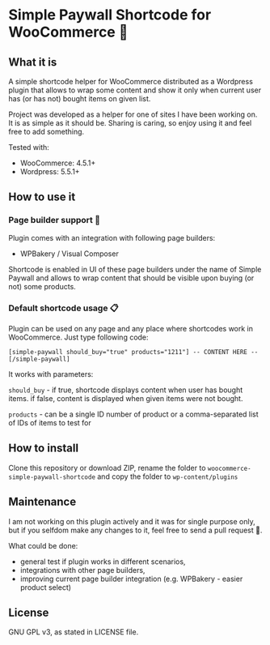 # Simple Paywall Shortcode for WooCommerce 🛒

## What it is

A simple shortcode helper for WooCommerce distributed as a Wordpress plugin that allows to wrap some content and show it only when current user has (or has not) bought items on given list.

Project was developed as a helper for one of sites I have been working on. It is as simple as it should be. Sharing is caring, so enjoy using it and feel free to add something.

Tested with: 
- WooCommerce: 4.5.1+
- Wordpress: 5.5.1+

## How to use it

### Page builder support 🧱

Plugin comes with an integration with following page builders:
- WPBakery / Visual Composer

Shortcode is enabled in UI of these page builders under the name of Simple Paywall and allows to wrap content that should be visible upon buying (or not) some products.

### Default shortcode usage 📋

Plugin can be used on any page and any place where shortcodes work in WooCommerce. Just type following code:

`` [simple-paywall should_buy="true" products="1211"] -- CONTENT HERE -- [/simple-paywall] ``

It works with parameters:

`` should_buy `` - if true, shortcode displays content when user has bought items. if false, content is displayed when given items were not bought.

`` products `` - can be a single ID number of product or a comma-separated list of IDs of items to test for

## How to install

Clone this repository or download ZIP, rename the folder to `` woocommerce-simple-paywall-shortcode `` and copy the folder to `` wp-content/plugins ``

## Maintenance

I am not working on this plugin actively and it was for single purpose only, but if you selfdom make any changes to it, feel free to send a pull request 🍋.

What could be done:
- general test if plugin works in different scenarios,
- integrations with other page builders,
- improving current page builder integration (e.g. WPBakery - easier product select)

## License

GNU GPL v3, as stated in LICENSE file.